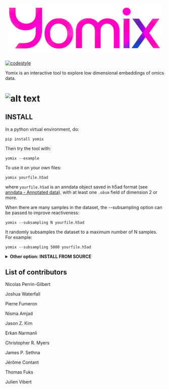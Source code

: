 # ![alt text](https://raw.githubusercontent.com/perrin-isir/yomix/main/yomix/assets/yomix_logo.png "Yomix logo")

[![codestyle](https://img.shields.io/badge/code%20style-black-000000.svg)](https://github.com/psf/black)

Yomix is an interactive tool to explore low dimensional embeddings of omics data.

# ![alt text](https://raw.githubusercontent.com/perrin-isir/yomix/main/yomix/assets/yomix_gif.gif "GIF demo of the Yomix tool interface")

## INSTALL

In a python virtual environment, do:

    pip install yomix


Then try the tool with:

    yomix --example


To use it on your own files:

    yomix yourfile.h5ad

where `yourfile.h5ad` is an anndata object saved in h5ad format (see
 [anndata - Annotated data](https://anndata.readthedocs.io/en/latest/index.html#)), 
 with at least one `.obsm` field of dimension 2 or more.

When there are many samples in the dataset, the --subsampling option can be passed to improve reactiveness:

    yomix --subsampling N yourfile.h5ad

It randomly subsamples the dataset to a maximum number of N samples. For example:

    yomix --subsampling 5000 yourfile.h5ad


<details><summary> <b>Other option: INSTALL FROM SOURCE</b> </summary><p>

    git clone https://github.com/perrin-isir/yomix.git


We recommand to create a python environment with [micromamba](https://mamba.readthedocs.io/en/latest/user_guide/micromamba.html),
but any python package manager can be used instead.

    cd yomix

    micromamba create --name yomixenv --file environment.yaml

    micromamba activate yomixenv

    pip install -e .


Then try the tool with:

    yomix yomix/example/pbmc.h5ad

The input file must be an anndata object saved in h5ad format (see
 [anndata - Annotated data](https://anndata.readthedocs.io/en/latest/index.html#)), 
 with at least one `.obsm` field of dimension 2 or more.

</p></details>

## List of contributors

Nicolas Perrin-Gilbert

Joshua Waterfall

Pierre Fumeron

Nisma Amjad

Jason Z. Kim

Erkan Narmanli

Christopher R. Myers

James P. Sethna

Jérôme Contant

Thomas Fuks

Julien Vibert
